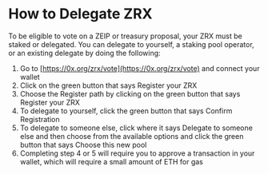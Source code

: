 # How to Delegate ZRX

To be eligible to vote on a ZEIP or treasury proposal, your ZRX must be staked or delegated. You can delegate to yourself, a staking pool operator, or an existing delegate by doing the following:

1. Go to [https://0x.org/zrx/vote](https://0x.org/zrx/vote) and connect your wallet&#x20;
2. Click on the green button that says Register your ZRX
3. Choose the Register path by clicking on the green button that says Register your ZRX
4. To delegate to yourself, click the green button that says Confirm Registration
5. To delegate to someone else, click where it says Delegate to someone else and then choose from the available options and click the green button that says Choose this new pool
6. Completing step 4 or 5 will require you to approve a transaction in your wallet, which will require a small amount of ETH for gas
